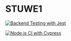# STUWE1

[![Backend Testing with Jest](https://github.com/YanisDeplazes/STUWE1/actions/workflows/backend-test.yml/badge.svg)](https://github.com/YanisDeplazes/STUWE1/actions/workflows/backend-test.yml)

[![Node.js CI with Cypress](https://github.com/YanisDeplazes/STUWE1/actions/workflows/frontend-test.yml/badge.svg)](https://github.com/YanisDeplazes/STUWE1/actions/workflows/frontend-test.yml)
